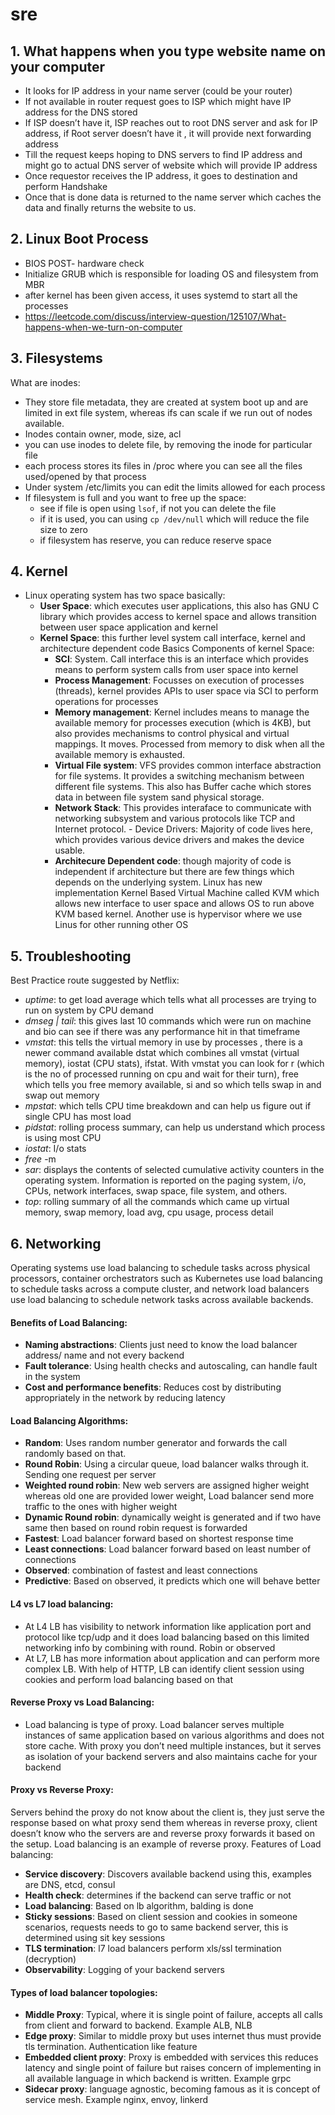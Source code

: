 # sre

## 1. What happens when you type website name on your computer
   
- It looks for IP address in your name server (could be your router)
- If not available in router request goes to ISP which might have IP address for the DNS stored
- If ISP doesn’t have it, ISP reaches out to root DNS server and ask for IP address, if Root server doesn’t have it , it will provide next forwarding address
- Till the request keeps hoping to DNS servers to find IP address and might go to actual DNS server of website which will provide IP address
- Once requestor receives the IP address, it goes to destination and perform Handshake
- Once that is done data is returned to the name server which caches the data and finally returns the website to us.

## 2. Linux Boot Process
- BIOS POST- hardware check
- Initialize GRUB which is responsible for loading OS and filesystem from MBR
- after kernel has been given access, it uses systemd to start all the processes
- https://leetcode.com/discuss/interview-question/125107/What-happens-when-we-turn-on-computer

## 3. Filesystems
What are inodes: 
- They store file metadata, they are created at system boot up and are limited in ext file system, whereas ifs can scale if we run out of nodes available.
- Inodes contain owner, mode, size, acl
- you can use inodes to delete file, by removing the inode for particular file
- each process stores its files in /proc where you can see all the files used/opened by that process
- Under system /etc/limits you can edit the limits allowed for each process
- If filesystem is full and you want to free up the space:  
    - see if file is open using `lsof`, if not you can delete the file
    - if it is used, you can using `cp /dev/null` which will reduce the file size to zero
    - if filesystem has reserve, you can reduce reserve space

## 4. Kernel
- Linux operating system has two space basically:  
  - **User Space**: which executes user applications,  this also has GNU C library which provides access to kernel space and allows transition between user space application and kernel
  - **Kernel Space**: this further level system call interface, kernel and architecture dependent code 
  Basics Components of kernel Space:
    - **SCI**: System. Call interface this is an interface which provides means to perform system calls from user space into kernel
    - **Process Management**: Focusses on execution of processes (threads), kernel provides APIs to user space via SCI to perform operations for processes
    - **Memory management**: Kernel includes means to manage the available memory for processes execution (which is 4KB), but also provides mechanisms to control physical and virtual mappings. It moves. Processed from memory to disk when all the available memory is exhausted. 
    - **Virtual File system**: VFS provides common interface abstraction for file systems. It provides a switching mechanism between different file systems. This also has Buffer cache which stores data in between file system sand physical storage.
    - **Network Stack**: This provides interaface to communicate with networking subsystem and various protocols like TCP and Internet protocol. - Device Drivers: Majority of code lives here, which provides various device drivers and makes the device usable.
    - **Architecure Dependent code**: though majority of code is independent if architecture but there are few things which depends on the underlying system. Linux has new implementation Kernel Based Virtual Machine called KVM which allows new interface to user space and allows OS to run above KVM based kernel. Another use is hypervisor where we use Linus for other running other OS 

## 5. Troubleshooting
Best Practice route suggested by Netflix:  
   - _uptime_: to get load average which tells what all processes are trying to run on system by CPU demand
   - _dmseg | tail_: this gives last 10 commands which were run on machine and bio can see if there was any performance hit in that timeframe
   - _vmstat_: this tells the virtual memory in use by processes , there is a newer command available dstat which combines all vmstat (virtual memory), iostat (CPU stats), ifstat. With vmstat you can look for r (which is the no of processed running on cpu and wait for their turn), free which tells you free memory available, si and so which tells swap in and swap out memory
   - _mpstat_: which tells CPU time breakdown and can help us figure out if single CPU has most load 
   - _pidstat_: rolling process summary, can help us understand which process is using most CPU    
   - _iostat_: I/o stats     
   - _free_ -m    
   - _sar_: displays the contents of selected cumulative activity counters in the operating system. Information is reported on the paging system, i/o, CPUs, network interfaces, swap space, file system, and others.
   - _top_: rolling summary of all the commands which came up virtual memory, swap memory, load avg, cpu usage, process detail 

## 6. Networking
Operating systems use load balancing to schedule tasks across physical processors, container orchestrators such as Kubernetes use load balancing to schedule tasks across a compute cluster, and network load balancers use load balancing to schedule network tasks across available backends.

#### Benefits of Load Balancing:
- **Naming abstractions**: Clients just need to know the load balancer address/ name and not every backend
- **Fault tolerance**: Using health checks and autoscaling, can handle fault in the system
- **Cost and performance benefits**: Reduces cost by distributing appropriately in the network by reducing latency

#### Load Balancing Algorithms:
- **Random**: Uses random number generator and forwards the call randomly based on that.
- **Round Robin**: Using a circular queue, load balancer walks through it. Sending one request per server
- **Weighted round robin**: New web servers are assigned higher weight whereas old one are provided lower weight, Load balancer send more traffic to the ones with higher weight
- **Dynamic Round robin**: dynamically weight is generated and if two have same then based on round robin request is forwarded
- **Fastest**: Load balancer forward based on shortest response time
- **Least connections**: Load balancer forward based on least number of connections
- **Observed**: combination of fastest and least connections
- **Predictive**: Based on observed, it predicts which one will behave better

#### L4 vs L7 load balancing:
- At L4 LB has visibility to network information like application port and protocol like tcp/udp and it does load balancing based on this limited networking info by combining with round. Robin or observed
- At L7, LB has more information about application and can perform more complex LB. With help of HTTP, LB can identify client session using cookies and perform load balancing based on that

#### Reverse Proxy vs Load Balancing:
- Load balancing is type of proxy. Load balancer serves multiple instances of same application based on various algorithms and does not store cache. With proxy you don’t need multiple instances, but it serves as isolation of your backend servers and also maintains cache for your backend

#### Proxy vs Reverse Proxy:
Servers behind the proxy do not know about the client is, they just serve the response based on what proxy send them whereas in reverse proxy, client doesn’t know who the servers are and reverse proxy forwards it based on the setup. Load balancing is an example of reverse proxy.
Features of Load balancing:
- **Service discovery**: Discovers available backend using this, examples are DNS, etcd, consul
- **Health check**: determines if the backend can serve traffic or not
- **Load balancing**: Based on lb algorithm, balding is done
- **Sticky sessions**: Based on client session and cookies in someone scenarios, requests needs to go to same backend server, this is determined using sit key sessions
- **TLS termination**: l7 load balancers perform xls/ssl termination (decryption)
- **Observability**: Logging of your backend servers

#### Types of load balancer topologies: 
- **Middle Proxy**: Typical, where it is single point of failure, accepts all calls from client and forward to backend. Example ALB, NLB
- **Edge proxy**: Similar to middle proxy but uses internet thus must provide tls termination. Authentication like feature
- **Embedded client proxy**: Proxy is embedded with services this reduces latency and single point of failure but raises concern of implementing in all available language in which backend is written. Example grpc
- **Sidecar proxy**: language agnostic, becoming famous as it is concept of service mesh. Example nginx, envoy, linkerd
